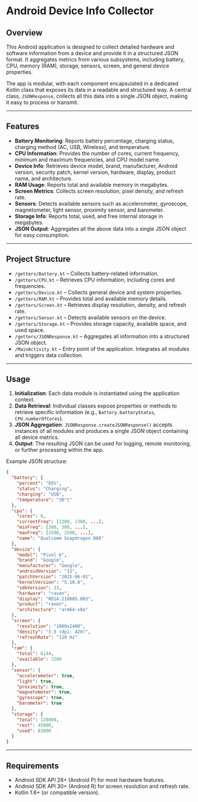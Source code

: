 # Android Device Info Collector

## Overview
This Android application is designed to collect detailed hardware and software information from a device and provide it in a structured JSON format. It aggregates metrics from various subsystems, including battery, CPU, memory (RAM), storage, sensors, screen, and general device properties.

The app is modular, with each component encapsulated in a dedicated Kotlin class that exposes its data in a readable and structured way. A central class, `JSONResponse`, collects all this data into a single JSON object, making it easy to process or transmit.

---

## Features
- **Battery Monitoring**: Reports battery percentage, charging status, charging method (AC, USB, Wireless), and temperature.
- **CPU Information**: Provides the number of cores, current frequency, minimum and maximum frequencies, and CPU model name.
- **Device Info**: Retrieves device model, brand, manufacturer, Android version, security patch, kernel version, hardware, display, product name, and architecture.
- **RAM Usage**: Reports total and available memory in megabytes.
- **Screen Metrics**: Collects screen resolution, pixel density, and refresh rate.
- **Sensors**: Detects available sensors such as accelerometer, gyroscope, magnetometer, light sensor, proximity sensor, and barometer.
- **Storage Info**: Reports total, used, and free internal storage in megabytes.
- **JSON Output**: Aggregates all the above data into a single JSON object for easy consumption.

---

## Project Structure
- `/getters/Battery.kt` – Collects battery-related information.
- `/getters/CPU.kt` – Retrieves CPU information, including cores and frequencies.
- `/getters/Device.kt` – Collects general device and system properties.
- `/getters/RAM.kt` – Provides total and available memory details.
- `/getters/Screen.kt` – Retrieves display resolution, density, and refresh rate.
- `/getters/Sensor.kt` – Detects available sensors on the device.
- `/getters/Storage.kt` – Provides storage capacity, available space, and used space.
- `/getters/JSONResponse.kt` – Aggregates all information into a structured JSON object.
- `/MainActivity.kt` – Entry point of the application. Integrates all modules and triggers data collection.

---

## Usage
1. **Initialization**: Each data module is instantiated using the application context.
2. **Data Retrieval**: Individual classes expose properties or methods to retrieve specific information (e.g., `Battery.batteryStatus`, `CPU.numberOfCores`).
3. **JSON Aggregation**: `JSONResponse.createJSONResponse()` accepts instances of all modules and produces a single JSON object containing all device metrics.
4. **Output**: The resulting JSON can be used for logging, remote monitoring, or further processing within the app.

Example JSON structure:
```json
{
  "battery": {
    "percent": "85%",
    "status": "Charging",
    "charging": "USB",
    "temperature": "30°C"
  },
  "cpu": {
    "cores": 8,
    "currentFreq": [1200, 1300, ...],
    "minFreq": [300, 300, ...],
    "maxFreq": [2500, 2500, ...],
    "name": "Qualcomm Snapdragon 888"
  },
  "device": {
    "model": "Pixel 6",
    "brand": "Google",
    "manufacturer": "Google",
    "androidVersion": "13",
    "patchVersion": "2025-06-01",
    "kernelVersion": "5.10.0",
    "sdkVersion": 33,
    "hardware": "raven",
    "display": "RD1A.210805.003",
    "product": "raven",
    "architecture": "arm64-v8a"
  },
  "screen": {
    "resolution": "1080x2400",
    "density": "3.5 (dpi: 420)",
    "refreshRate": "120 Hz"
  },
  "ram": {
    "total": 6144,
    "available": 3200
  },
  "sensor": {
    "accelerometer": true,
    "light": true,
    "proximity": true,
    "magnetometer": true,
    "gyroscope": true,
    "barometer": true
  },
  "storage": {
    "total": 128000,
    "rest": 45000,
    "used": 83000
  }
}
```
---

## Requirements

- Android SDK API 28+ (Android P) for most hardware features.
- Android SDK API 30+ (Android R) for screen resolution and refresh rate.
- Kotlin 1.6+ (or compatible version).